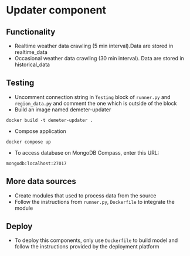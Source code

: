 # Updater component
## Functionality
- Realtime weather data crawling (5 min interval).Data are stored in realtime_data
- Occasional weather data crawling (30 min interval). Data are stored in historical_data
## Testing
- Uncomment connection string in ```Testing``` block of ```runner.py``` and ```region_data.py``` and comment the one which is outside of the block
- Build an image named demeter-updater 

```docker build -t demeter-updater .```

- Compose application

```docker compose up```

- To access database on MongoDB Compass, enter this URL: 

```mongodb:localhost:27017```

## More data sources
- Create modules that used to process data from the source
- Follow the instructions from ```runner.py```, ```Dockerfile```  to integrate the module

## Deploy
- To deploy this components, only use ```Dockerfile``` to build model and follow the instructions provided by the deployment platform